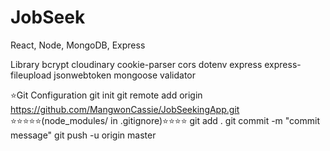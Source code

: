 # JobSeek

React, Node, MongoDB, Express

Library
bcrypt cloudinary cookie-parser cors dotenv express express-fileupload jsonwebtoken mongoose validator

⭐Git Configuration
git init
git remote add origin https://github.com/MangwonCassie/JobSeekingApp.git
⭐⭐⭐⭐⭐(node_modules/ in .gitignore)⭐⭐⭐⭐
git add .
git commit -m "commit message"
git push -u origin master
